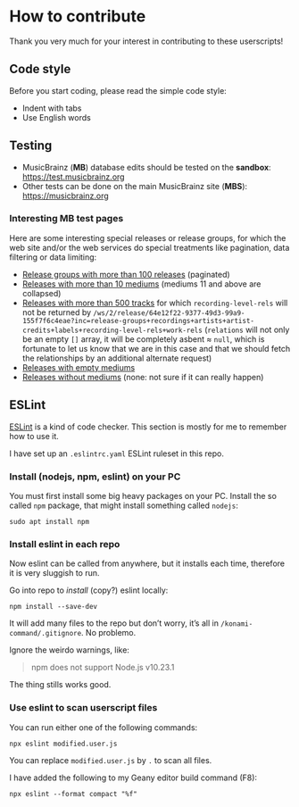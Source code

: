 
How to contribute
=================

Thank you very much for your interest in contributing to these userscripts!


Code style
----------

Before you start coding, please read the simple code style:

- Indent with tabs
- Use English words


Testing
-------

- MusicBrainz (**MB**) database edits should be tested on the **sandbox**:
  https://test.musicbrainz.org
- Other tests can be done on the main MusicBrainz site (**MBS**):
  https://musicbrainz.org

### Interesting MB test pages ###

Here are some interesting special releases or release groups,
for which the web site and/or the web services do special treatments
like pagination, data filtering or data limiting:

- [Release groups with more than 100 releases](https://musicbrainz.org/search?query=releases%3A%5B101+TO+9999999%5D&type=release_group&method=advanced)
  (paginated)
- [Releases with more than 10 mediums](https://musicbrainz.org/search?query=mediums%3A%5B11+TO+99999999%5D+AND+NOT+format%3A%28digitalmedia+OR+datacd%29&type=release&limit=100&method=advanced) (mediums 11 and above are collapsed)
- [Releases with more than 500 tracks](https://musicbrainz.org/search?query=tracks%3A%5B501+TO+99999999%5D+AND+NOT+format%3A%28digitalmedia+OR+datacd%29&type=release&limit=100&method=advanced)
  for which `recording-level-rels` will not be returned by
  `/ws/2/release/64e12f22-9377-49d3-99a9-155f7f6c4eae?inc=release-groups+recordings+artists+artist-credits+labels+recording-level-rels+work-rels`
  (`relations` will not only be an empty `[]` array, it will be completely asbent ≈ `null`,
  which is fortunate to let us know that we are in this case and that we should fetch the relationships by an additional alternate request)
- [Releases with empty mediums](https://musicbrainz.org/search?query=tracksmedium%3A0+AND+NOT+format%3A%28digitalmedia+OR+datacd%29&type=release&limit=100&method=advanced)
- [Releases without mediums](https://musicbrainz.org/search?query=mediums%3A0&type=release&method=advanced)
  (none: not sure if it can really happen)


ESLint
------

[ESLint](https://eslint.org) is a kind of code checker.
This section is mostly for me to remember how to use it.

I have set up an `.eslintrc.yaml` ESLint ruleset in this repo.


### Install (nodejs, npm, eslint) on your PC ###

You must first install some big heavy packages on your PC.
Install the so called `npm` package, that might install something called `nodejs`:

    sudo apt install npm


### Install eslint in each repo ###

Now eslint can be called from anywhere, but it installs each time,
therefore it is very sluggish to run.

Go into repo to _install_ (copy?) eslint locally:

    npm install --save-dev

It will add many files to the repo but don’t worry,
it’s all in `/konami-command/.gitignore`.
No problemo.

Ignore the weirdo warnings, like:

> npm does not support Node.js v10.23.1

The thing stills works good.


### Use eslint to scan userscript files ###

You can run either one of the following commands:

    npx eslint modified.user.js

You can replace `modified.user.js` by `.` to scan all files.

I have added the following to my Geany editor build command (F8):

    npx eslint --format compact "%f"
